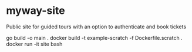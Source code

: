 # myway-site
Public site for guided tours with an option to authenticate and book tickets

go build -o main .
docker build -t example-scratch -f Dockerfile.scratch .
docker run -it site bash


